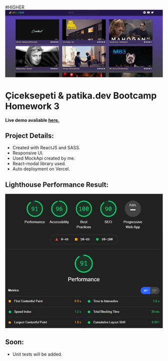 #HIGHER
![Banner](./src/assets/banner.jpg)

# **Çiceksepeti & patika.dev Bootcamp** Homework 3

**Live demo avaliable [here.](https://cicek-sepeti-patika-dev-homework-3.vercel.app/)**

## Project Details:

- Created with ReactJS and SASS.
- Responsive UI.
- Used MockApi created by me.
- React-modal library used.
- Auto deployment on Vercel.

## Lighthouse Performance Result:

![Performance Result](./src/assets/performanceResult.jpg)

## Soon:

- Unit tests will be added.
